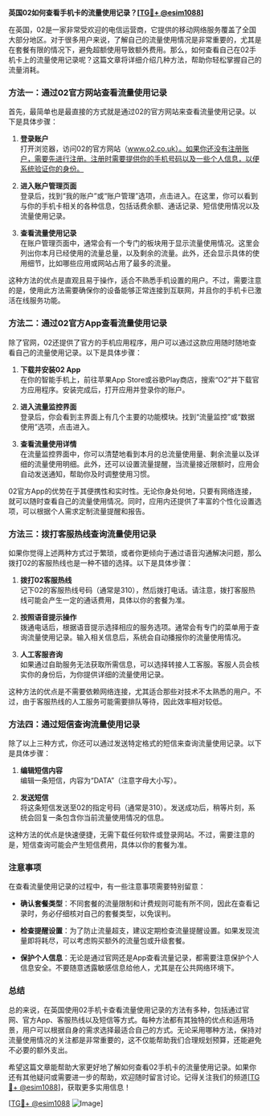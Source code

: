 **英国02如何查看手机卡的流量使用记录？[[TG💪+ @esim1088](https://t.me/s/esim1088)]**

在英国，02是一家非常受欢迎的电信运营商，它提供的移动网络服务覆盖了全国大部分地区。对于很多用户来说，了解自己的流量使用情况是非常重要的，尤其是在套餐有限的情况下，避免超额使用导致额外费用。那么，如何查看自己在02手机卡上的流量使用记录呢？这篇文章将详细介绍几种方法，帮助你轻松掌握自己的流量消耗。

### 方法一：通过02官方网站查看流量使用记录

首先，最简单也是最直接的方式就是通过02的官方网站来查看流量使用记录。以下是具体步骤：

1. **登录账户**  
   打开浏览器，访问02的官方网站（www.o2.co.uk）。如果你还没有注册账户，需要先进行注册。注册时需要提供你的手机号码以及一些个人信息，以便系统验证你的身份。

2. **进入账户管理页面**  
   登录后，找到“我的账户”或“账户管理”选项，点击进入。在这里，你可以看到与你的手机卡相关的各种信息，包括话费余额、通话记录、短信使用情况以及流量使用记录。

3. **查看流量使用记录**  
   在账户管理页面中，通常会有一个专门的板块用于显示流量使用情况。这里会列出你本月已经使用的流量总量，以及剩余的流量。此外，还会显示具体的使用细节，比如哪些应用或网站占用了最多的流量。

这种方法的优点是直观且易于操作，适合不熟悉手机设置的用户。不过，需要注意的是，使用此方法需要确保你的设备能够正常连接到互联网，并且你的手机卡已激活在线服务功能。

### 方法二：通过02官方App查看流量使用记录

除了官网，02还提供了官方的手机应用程序，用户可以通过这款应用随时随地查看自己的流量使用记录。以下是具体步骤：

1. **下载并安装02 App**  
   在你的智能手机上，前往苹果App Store或谷歌Play商店，搜索“O2”并下载官方应用程序。安装完成后，打开应用并登录你的账户。

2. **进入流量监控界面**  
   登录后，你会看到主界面上有几个主要的功能模块。找到“流量监控”或“数据使用”选项，点击进入。

3. **查看流量使用详情**  
   在流量监控界面中，你可以清楚地看到本月的总流量使用量、剩余流量以及详细的流量使用明细。此外，还可以设置流量提醒，当流量接近限额时，应用会自动发送通知，帮助你及时调整使用习惯。

02官方App的优势在于其便携性和实时性。无论你身处何地，只要有网络连接，就可以随时查看自己的流量使用情况。同时，应用内还提供了丰富的个性化设置选项，可以根据个人需求定制流量提醒和报告。

### 方法三：拨打客服热线查询流量使用记录

如果你觉得上述两种方式过于繁琐，或者你更倾向于通过语音沟通解决问题，那么拨打02的客服热线也是一种不错的选择。以下是具体步骤：

1. **拨打02客服热线**  
   记下02的客服热线号码（通常是310），然后拨打电话。请注意，拨打客服热线可能会产生一定的通话费用，具体以你的套餐为准。

2. **按照语音提示操作**  
   拨通电话后，根据语音提示选择相应的服务选项。通常会有专门的菜单用于查询流量使用记录。输入相关信息后，系统会自动播报你的流量使用情况。

3. **人工客服咨询**  
   如果通过自助服务无法获取所需信息，可以选择转接人工客服。客服人员会核实你的身份后，为你提供详细的流量使用记录。

这种方法的优点是不需要依赖网络连接，尤其适合那些对技术不太熟悉的用户。不过，由于客服热线的人工服务可能需要排队等待，因此效率相对较低。

### 方法四：通过短信查询流量使用记录

除了以上三种方式，你还可以通过发送特定格式的短信来查询流量使用记录。以下是具体步骤：

1. **编辑短信内容**  
   编辑一条短信，内容为“DATA”（注意字母大小写）。

2. **发送短信**  
   将这条短信发送至02的指定号码（通常是310）。发送成功后，稍等片刻，系统会回复一条包含你当前流量使用情况的信息。

这种方法的优点是快速便捷，无需下载任何软件或登录网站。不过，需要注意的是，短信查询可能会产生短信费用，具体以你的套餐为准。

### 注意事项

在查看流量使用记录的过程中，有一些注意事项需要特别留意：

- **确认套餐类型**：不同套餐的流量限制和计费规则可能有所不同，因此在查看记录时，务必仔细核对自己的套餐类型，以免误判。
  
- **检查提醒设置**：为了防止流量超支，建议定期检查流量提醒设置。如果发现流量即将耗尽，可以考虑购买额外的流量包或升级套餐。

- **保护个人信息**：无论是通过官网还是App查看流量记录，都需要注意保护个人信息安全。不要随意透露敏感信息给他人，尤其是在公共网络环境下。

### 总结

总的来说，在英国使用02手机卡查看流量使用记录的方法有多种，包括通过官网、官方App、客服热线以及短信等方式。每种方法都有其独特的优点和适用场景，用户可以根据自身的需求选择最适合自己的方式。无论采用哪种方法，保持对流量使用情况的关注都是非常重要的，这不仅能帮助我们合理规划预算，还能避免不必要的额外支出。

希望这篇文章能帮助大家更好地了解如何查看02手机卡的流量使用记录。如果你还有其他疑问或需要进一步的帮助，欢迎随时留言讨论。记得关注我们的频道[[TG💪+ @esim1088](https://t.me/s/esim1088)]，获取更多实用信息！

[[TG💪+ @esim1088](https://t.me/s/esim1088) ![Image](https://i.postimg.cc/4NQfJmqS/Snipaste-2025-05-13-00-14-12.png)]